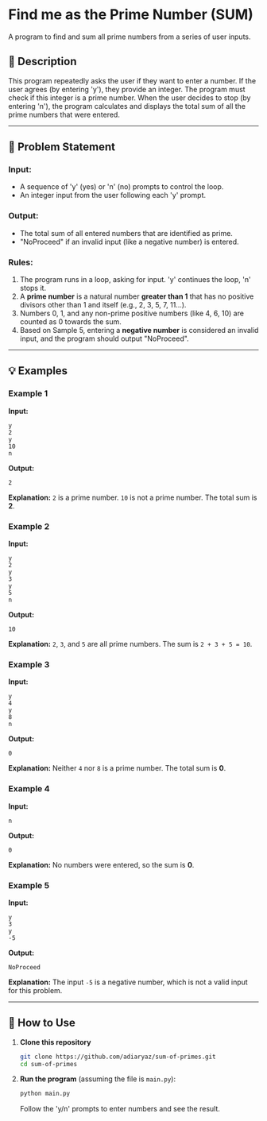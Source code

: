 # Find me as the Prime Number (SUM)

A program to find and sum all prime numbers from a series of user inputs.

## 📝 Description

This program repeatedly asks the user if they want to enter a number. If the user agrees (by entering 'y'), they provide an integer. The program must check if this integer is a prime number. When the user decides to stop (by entering 'n'), the program calculates and displays the total sum of all the prime numbers that were entered.

-----

## 🎯 Problem Statement

### Input:

  * A sequence of 'y' (yes) or 'n' (no) prompts to control the loop.
  * An integer input from the user following each 'y' prompt.

### Output:

  * The total sum of all entered numbers that are identified as prime.
  * "NoProceed" if an invalid input (like a negative number) is entered.

### Rules:

1.  The program runs in a loop, asking for input. 'y' continues the loop, 'n' stops it.
2.  A **prime number** is a natural number **greater than 1** that has no positive divisors other than 1 and itself (e.g., 2, 3, 5, 7, 11...).
3.  Numbers 0, 1, and any non-prime positive numbers (like 4, 6, 10) are counted as 0 towards the sum.
4.  Based on Sample 5, entering a **negative number** is considered an invalid input, and the program should output "NoProceed".

-----

## 💡 Examples

### Example 1

**Input:**

```
y
2
y
10
n
```

**Output:**

```
2
```

**Explanation:** `2` is a prime number. `10` is not a prime number. The total sum is **2**.

### Example 2

**Input:**

```
y
2
y
3
y
5
n
```

**Output:**

```
10
```

**Explanation:** `2`, `3`, and `5` are all prime numbers. The sum is `2 + 3 + 5 = 10`.

### Example 3

**Input:**

```
y
4
y
8
n
```

**Output:**

```
0
```

**Explanation:** Neither `4` nor `8` is a prime number. The total sum is **0**.

### Example 4

**Input:**

```
n
```

**Output:**

```
0
```

**Explanation:** No numbers were entered, so the sum is **0**.

### Example 5

**Input:**

```
y
3
y
-5
```

**Output:**

```
NoProceed
```

**Explanation:** The input `-5` is a negative number, which is not a valid input for this problem.

-----

## 🚀 How to Use

1.  **Clone this repository**

    ```bash
    git clone https://github.com/adiaryaz/sum-of-primes.git
    cd sum-of-primes
    ```

2.  **Run the program** (assuming the file is `main.py`):

    ```bash
    python main.py
    ```

    Follow the 'y/n' prompts to enter numbers and see the result.
